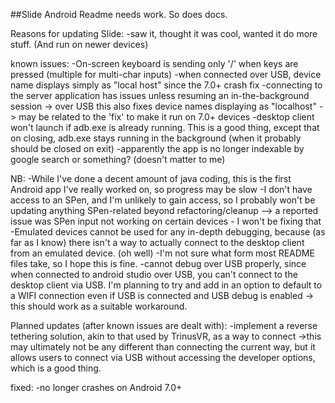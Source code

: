 ##Slide Android
Readme needs work. So does docs.

Reasons for updating Slide:
-saw it, thought it was cool, wanted it do more stuff. (And run on newer devices)

known issues:
-On-screen keyboard is sending only '/' when keys are pressed (multiple for multi-char inputs)
-when connected over USB, device name displays simply as "local host" since the 7.0+ crash fix
-connecting to the server application has issues unless resuming an in-the-background session
-> over USB this also fixes device names displaying as "localhost"
-> may be related to the 'fix' to make it run on 7.0+ devices
-desktop client won't launch if adb.exe is already running. This is a good thing, except that
on closing, adb.exe stays running in the background (when it probably should be closed on exit)
-apparently the app is no longer indexable by google search or something? (doesn't matter to me)

NB:
-While I've done a decent amount of java coding, this is the first Android app I've really worked
on, so progress may be slow
-I don't have access to an SPen, and I'm unlikely to gain access, so I probably won't be
updating anything SPen-related beyond refactoring/cleanup
--> a reported issue was SPen input not working on certain devices - I won't be fixing that
-Emulated devices cannot be used for any in-depth debugging, because (as far as I know) there
isn't a way to actually connect to the desktop client from an emulated device. (oh well)
-I'm not sure what form most README files take, so I hope this is fine.
-cannot debug over USB properly, since when connected to android studio over USB, you can't
connect to the desktop client via USB. I'm planning to try and add in an option to default
to a WIFI connection even if USB is connected and USB debug is enabled -> this should work
as a suitable workaround.

Planned updates (after known issues are dealt with):
-implement a reverse tethering solution, akin to that used by TrinusVR, as a way to connect
->this may ultimately not be any different than connecting the current way, but it allows
users to connect via USB without accessing the developer options, which is a good thing.

fixed:
-no longer crashes on Android 7.0+